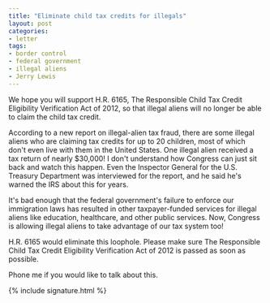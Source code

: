 ```yaml
---
title: "Eliminate child tax credits for illegals"
layout: post
categories:
- letter
tags:
- border control
- federal government
- illegal aliens
- Jerry Lewis
---
```


We hope you will support H.R. 6165, The Responsible Child Tax Credit Eligibility Verification Act of 2012, so that illegal aliens will no longer be able to claim the child tax credit.

According to a new report on illegal-alien tax fraud, there are some illegal aliens who are claiming tax credits for up to 20 children, most of which don't even live with them in the United States. One illegal alien received a tax return of nearly $30,000! I don't understand how Congress can just sit back and watch this happen. Even the Inspector General for the U.S. Treasury Department was interviewed for the report, and he said he's warned the IRS about this for years.

It's bad enough that the federal government's failure to enforce our immigration laws has resulted in other taxpayer-funded services for illegal aliens like education, healthcare, and other public services. Now, Congress is allowing illegal aliens to take advantage of our tax system too!

H.R. 6165 would eliminate this loophole. Please make sure The Responsible Child Tax Credit Eligibility Verification Act of 2012 is passed as soon as possible.

Phone me if you would like to talk about this.

{% include signature.html %}
